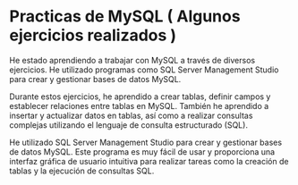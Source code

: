 # Practicas de MySQL ( Algunos ejercicios realizados )

He estado aprendiendo a trabajar con MySQL a través de diversos ejercicios. He utilizado programas como SQL Server Management Studio para crear y gestionar bases de datos MySQL.

Durante estos ejercicios, he aprendido a crear tablas, definir campos y establecer relaciones entre tablas en MySQL. También he aprendido a insertar y actualizar datos en tablas, así como a realizar consultas complejas utilizando el lenguaje de consulta estructurado (SQL).

He utilizado SQL Server Management Studio para crear y gestionar bases de datos MySQL. Este programa es muy fácil de usar y proporciona una interfaz gráfica de usuario intuitiva para realizar tareas como la creación de tablas y la ejecución de consultas SQL.
